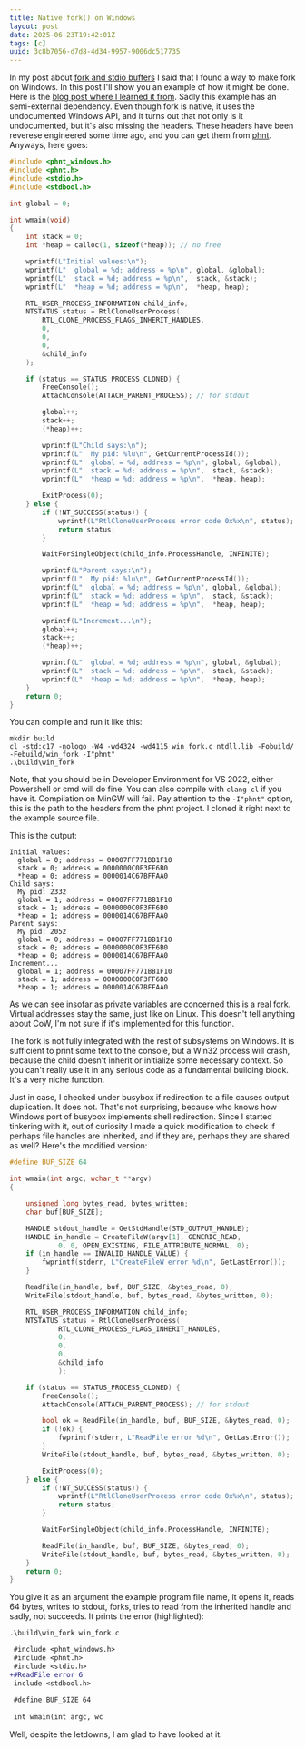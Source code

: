 ```yaml
---
title: Native fork() on Windows
layout: post
date: 2025-06-23T19:42:01Z
tags: [c]
uuid: 3c8b7056-d7d8-4d34-9957-9006dc517735
---
```


In my post about [fork and stdio buffers](/blog/2025/06/21/) I said that I found
a way to make fork on Windows. In this post I'll show you an example of how it
might be done. Here is the [blog post where I learned it from][ref]. Sadly this
example has an semi-external dependency. Even though fork is native, it uses
the undocumented Windows API, and it turns out that not only is it
undocumented, but it's also missing the headers. These headers have been
reverese engineered some time ago, and you can get them from [phnt][phnt].
Anyways, here goes:
```c
#include <phnt_windows.h>
#include <phnt.h>
#include <stdio.h>
#include <stdbool.h>

int global = 0;

int wmain(void)
{
    int stack = 0;
    int *heap = calloc(1, sizeof(*heap)); // no free

    wprintf(L"Initial values:\n");
    wprintf(L"  global = %d; address = %p\n", global, &global);
    wprintf(L"  stack = %d; address = %p\n",  stack, &stack);
    wprintf(L"  *heap = %d; address = %p\n",  *heap, heap);

    RTL_USER_PROCESS_INFORMATION child_info;
    NTSTATUS status = RtlCloneUserProcess(
        RTL_CLONE_PROCESS_FLAGS_INHERIT_HANDLES,
        0,
        0,
        0,
        &child_info
    );

    if (status == STATUS_PROCESS_CLONED) {
        FreeConsole();
        AttachConsole(ATTACH_PARENT_PROCESS); // for stdout

        global++;
        stack++;
        (*heap)++;

        wprintf(L"Child says:\n");
        wprintf(L"  My pid: %lu\n", GetCurrentProcessId());
        wprintf(L"  global = %d; address = %p\n", global, &global);
        wprintf(L"  stack = %d; address = %p\n",  stack, &stack);
        wprintf(L"  *heap = %d; address = %p\n",  *heap, heap);

        ExitProcess(0);
    } else {
        if (!NT_SUCCESS(status)) {
            wprintf(L"RtlCloneUserProcess error code 0x%x\n", status);
            return status;
        }

        WaitForSingleObject(child_info.ProcessHandle, INFINITE);

        wprintf(L"Parent says:\n");
        wprintf(L"  My pid: %lu\n", GetCurrentProcessId());
        wprintf(L"  global = %d; address = %p\n", global, &global);
        wprintf(L"  stack = %d; address = %p\n",  stack, &stack);
        wprintf(L"  *heap = %d; address = %p\n",  *heap, heap);

        wprintf(L"Increment...\n");
        global++;
        stack++;
        (*heap)++;

        wprintf(L"  global = %d; address = %p\n", global, &global);
        wprintf(L"  stack = %d; address = %p\n",  stack, &stack);
        wprintf(L"  *heap = %d; address = %p\n",  *heap, heap);
    }
    return 0;
}
```
You can compile and run it like this:
```
mkdir build
cl -std:c17 -nologo -W4 -wd4324 -wd4115 win_fork.c ntdll.lib -Fobuild/ -Febuild/win_fork -I"phnt"
.\build\win_fork
```
Note, that you should be in Developer Environment for VS 2022, either
Powershell or cmd will do fine. You can also compile with `clang-cl` if you
have it. Compilation on MinGW will fail. Pay attention to the `-I"phnt"`
option, this is the path to the headers from the phnt project. I cloned it
right next to the example source file.

This is the output:
```
Initial values:
  global = 0; address = 00007FF771BB1F10
  stack = 0; address = 0000000C0F3FF6B0
  *heap = 0; address = 0000014C67BFFAA0
Child says:
  My pid: 2332
  global = 1; address = 00007FF771BB1F10
  stack = 1; address = 0000000C0F3FF6B0
  *heap = 1; address = 0000014C67BFFAA0
Parent says:
  My pid: 2052
  global = 0; address = 00007FF771BB1F10
  stack = 0; address = 0000000C0F3FF6B0
  *heap = 0; address = 0000014C67BFFAA0
Increment...
  global = 1; address = 00007FF771BB1F10
  stack = 1; address = 0000000C0F3FF6B0
  *heap = 1; address = 0000014C67BFFAA0
```

As we can see insofar as private variables are concerned this is a real fork.
Virtual addresses stay the same, just like on Linux. This doesn't tell
anything about CoW, I'm not sure if it's implemented for this function.

The fork is not fully integrated with the rest of subsystems on Windows. It is
sufficient to print some text to the console, but a Win32 process will crash,
because the child doesn't inherit or initialize some necessary context. So you
can't really use it in any serious code as a fundamental building block. It's a
very niche function.

Just in case, I checked under busybox if redirection to a file causes output
duplication. It does not. That's not surprising, because who knows how Windows
port of busybox implements shell redirection. Since I started tinkering with
it, out of curiosity I made a quick modification to check if perhaps file
handles are inherited, and if they are, perhaps they are shared as well?
Here's the modified version:
```c
#define BUF_SIZE 64

int wmain(int argc, wchar_t **argv)
{

    unsigned long bytes_read, bytes_written;
    char buf[BUF_SIZE];

    HANDLE stdout_handle = GetStdHandle(STD_OUTPUT_HANDLE);
    HANDLE in_handle = CreateFileW(argv[1], GENERIC_READ,
            0, 0, OPEN_EXISTING, FILE_ATTRIBUTE_NORMAL, 0);
    if (in_handle == INVALID_HANDLE_VALUE) {
        fwprintf(stderr, L"CreateFileW error %d\n", GetLastError());
    }

    ReadFile(in_handle, buf, BUF_SIZE, &bytes_read, 0);
    WriteFile(stdout_handle, buf, bytes_read, &bytes_written, 0);

    RTL_USER_PROCESS_INFORMATION child_info;
    NTSTATUS status = RtlCloneUserProcess(
            RTL_CLONE_PROCESS_FLAGS_INHERIT_HANDLES,
            0,
            0,
            0,
            &child_info
            );

    if (status == STATUS_PROCESS_CLONED) {
        FreeConsole();
        AttachConsole(ATTACH_PARENT_PROCESS); // for stdout

        bool ok = ReadFile(in_handle, buf, BUF_SIZE, &bytes_read, 0);
        if (!ok) {
            fwprintf(stderr, L"ReadFile error %d\n", GetLastError());
        }
        WriteFile(stdout_handle, buf, bytes_read, &bytes_written, 0);

        ExitProcess(0);
    } else {
        if (!NT_SUCCESS(status)) {
            wprintf(L"RtlCloneUserProcess error code 0x%x\n", status);
            return status;
        }

        WaitForSingleObject(child_info.ProcessHandle, INFINITE);

        ReadFile(in_handle, buf, BUF_SIZE, &bytes_read, 0);
        WriteFile(stdout_handle, buf, bytes_read, &bytes_written, 0);
    }
    return 0;
}
```
You give it as an argument the example program file name, it opens it, reads 64
bytes, writes to stdout, forks, tries to read from the inherited handle and
sadly, not succeeds. It prints the error (highlighted):
```diff
.\build\win_fork win_fork.c

 #include <phnt_windows.h>
 #include <phnt.h>
 #include <stdio.h>
+#ReadFile error 6
 include <stdbool.h>
 
 #define BUF_SIZE 64
 
 int wmain(int argc, wc
```
Well, despite the letdowns, I am glad to have looked at it.

[phnt]: https://github.com/winsiderss/phnt
[ref]: https://diversenok.github.io/2023/04/20/Process-Cloning.html
